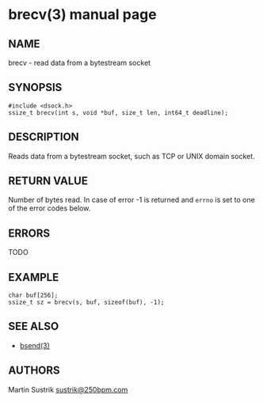 # brecv(3) manual page

## NAME

brecv - read data from a bytestream socket

## SYNOPSIS

```
#include <dsock.h>
ssize_t brecv(int s, void *buf, size_t len, int64_t deadline);
```

## DESCRIPTION

Reads data from a bytestream socket, such as TCP or UNIX domain socket.

## RETURN VALUE

Number of bytes read. In case of error -1 is returned and `errno`
is set to one of the error codes below.

## ERRORS

TODO

## EXAMPLE

```
char buf[256];
ssize_t sz = brecv(s, buf, sizeof(buf), -1);
```

## SEE ALSO

* [bsend(3)](bsend.html)

## AUTHORS

Martin Sustrik <sustrik@250bpm.com>


